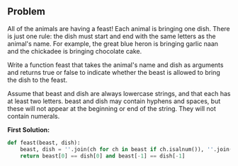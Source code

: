 ## Problem

All of the animals are having a feast! Each animal is bringing one dish. There is just one rule: the dish must start and end with the same letters as the animal's name. For example, the great blue heron is bringing garlic naan and the chickadee is bringing chocolate cake.

Write a function feast that takes the animal's name and dish as arguments and returns true or false to indicate whether the beast is allowed to bring the dish to the feast.

Assume that beast and dish are always lowercase strings, and that each has at least two letters. beast and dish may contain hyphens and spaces, but these will not appear at the beginning or end of the string. They will not contain numerals.

**First Solution:**

```python
def feast(beast, dish):
    beast, dish = ''.join(ch for ch in beast if ch.isalnum()), ''.join(ch for ch in dish if ch.isalnum())
    return beast[0] == dish[0] and beast[-1] == dish[-1]
```
